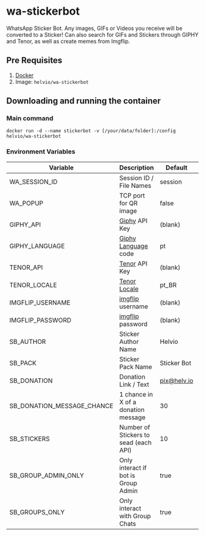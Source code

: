 # wa-stickerbot

WhatsApp Sticker Bot. Any images, GIFs or Videos you receive will be converted to a Sticker!
Can also search for GIFs and Stickers through GIPHY and Tenor, as well as create memes from Imgflip.

## Pre Requisites

1. [Docker]
2. Image: `helvio/wa-stickerbot`

## Downloading and running the container

### Main command

`docker run -d --name stickerbot -v [/your/data/folder]:/config helvio/wa-stickerbot`

### Environment Variables

| Variable                   | Description                           | Default     | Optional |
| -------------------------- | ------------------------------------- | ----------- | -------- |
| WA_SESSION_ID              | Session ID / File Names               | session     | yes      |
| WA_POPUP                   | TCP port for QR image                 | false       | yes      |
| GIPHY_API                  | [Giphy] API Key                       | (blank)     | yes      |
| GIPHY_LANGUAGE             | [Giphy Language] code                 | pt          | yes      |
| TENOR_API                  | [Tenor] API Key                       | (blank)     | yes      |
| TENOR_LOCALE               | [Tenor Locale]                        | pt_BR       | yes      |
| IMGFLIP_USERNAME           | [imgflip] username                    | (blank)     | yes      |
| IMGFLIP_PASSWORD           | [imgflip] password                    | (blank)     | yes      |
| SB_AUTHOR                  | Sticker Author Name                   | Helvio      | yes      |
| SB_PACK                    | Sticker Pack Name                     | Sticker Bot | yes      |
| SB_DONATION                | Donation Link / Text                  | pix@helv.io | yes      |
| SB_DONATION_MESSAGE_CHANCE | 1 chance in X of a donation message   | 30          | yes      |
| SB_STICKERS                | Number of Stickers to sead (each API) | 10          | yes      |
| SB_GROUP_ADMIN_ONLY        | Only interact if bot is Group Admin   | true        | yes      |
| SB_GROUPS_ONLY             | Only interact with Group Chats        | true        | yes      |

[docker]: https://docs.docker.com/engine/install/
[giphy]: https://developers.giphy.com/branch/master/docs/api/
[giphy language]: https://developers.giphy.com/docs/optional-settings/#language-support
[tenor]: https://tenor.com/gifapi
[tenor locale]: https://developers.google.com/tenor/guides/localization
[imgflip]: https://imgflip.com/signup
